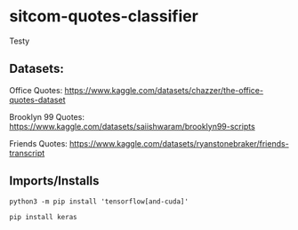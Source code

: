 # sitcom-quotes-classifier

Testy

## Datasets:
Office Quotes: https://www.kaggle.com/datasets/chazzer/the-office-quotes-dataset 

Brooklyn 99 Quotes: https://www.kaggle.com/datasets/saiishwaram/brooklyn99-scripts

Friends Quotes: https://www.kaggle.com/datasets/ryanstonebraker/friends-transcript

## Imports/Installs
`python3 -m pip install 'tensorflow[and-cuda]'`


`pip install keras`